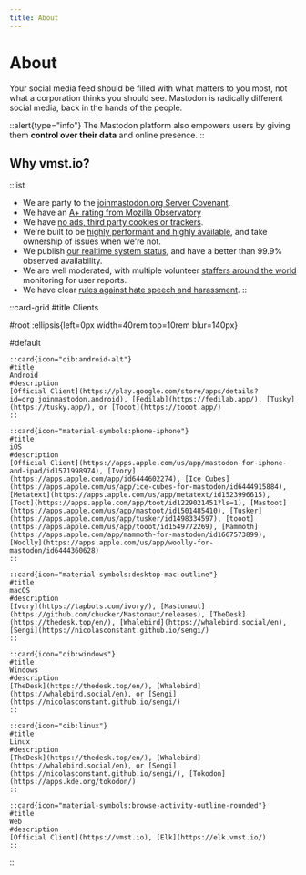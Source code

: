 ```yaml
---
title: About
---
```


# About

Your social media feed should be filled with what matters to you most, not what a corporation thinks you should see.
Mastodon is radically different social media, back in the hands of the people.

::alert{type="info"}
The Mastodon platform also empowers users by giving them **control over their data** and online presence.
::

## Why vmst.io?

  ::list
  - We are party to the [joinmastodon.org Server Covenant](https://joinmastodon.org/covenant).
  - We have an [A+ rating from Mozilla Observatory](https://observatory.mozilla.org/analyze/vmst.io) 
  - We have [no ads, third party cookies or trackers](https://themarkup.org/blacklight?url=vmst.io).
  - We're built to be [highly performant and highly available](/infrastructure), and take ownership of issues when we're not.
  - We publish [our realtime system status](https://status.vmst.io), and have a better than 99.9% observed availability.
  - We are well moderated, with multiple volunteer [staffers around the world](/about/staff) monitoring for user reports.
  - We have clear [rules against hate speech and harassment](/rules).
  ::


::card-grid
#title
Clients

#root
:ellipsis{left=0px width=40rem top=10rem blur=140px}

#default

    ::card{icon="cib:android-alt"}
    #title
    Android
    #description
    [Official Client](https://play.google.com/store/apps/details?id=org.joinmastodon.android), [Fedilab](https://fedilab.app/), [Tusky](https://tusky.app/), or [Tooot](https://tooot.app/)
    ::

    ::card{icon="material-symbols:phone-iphone"}
    #title
    iOS
    #description
    [Official Client](https://apps.apple.com/us/app/mastodon-for-iphone-and-ipad/id1571998974), [Ivory](https://apps.apple.com/app/id6444602274), [Ice Cubes](https://apps.apple.com/us/app/ice-cubes-for-mastodon/id6444915884), [Metatext](https://apps.apple.com/us/app/metatext/id1523996615), [Toot](https://apps.apple.com/app/toot/id1229021451?ls=1), [Mastoot](https://apps.apple.com/us/app/mastoot/id1501485410), [Tusker](https://apps.apple.com/us/app/tusker/id1498334597), [tooot](https://apps.apple.com/us/app/tooot/id1549772269), [Mammoth](https://apps.apple.com/app/mammoth-for-mastodon/id1667573899), [Woolly](https://apps.apple.com/us/app/woolly-for-mastodon/id6444360628)
    ::

    ::card{icon="material-symbols:desktop-mac-outline"}
    #title
    macOS
    #description
    [Ivory](https://tapbots.com/ivory/), [Mastonaut](https://github.com/chucker/Mastonaut/releases), [TheDesk](https://thedesk.top/en/), [Whalebird](https://whalebird.social/en), [Sengi](https://nicolasconstant.github.io/sengi/)
    ::

    ::card{icon="cib:windows"}
    #title
    Windows
    #description
    [TheDesk](https://thedesk.top/en/), [Whalebird](https://whalebird.social/en), or [Sengi](https://nicolasconstant.github.io/sengi/)
    ::

    ::card{icon="cib:linux"}
    #title
    Linux
    #description
    [TheDesk](https://thedesk.top/en/), [Whalebird](https://whalebird.social/en), or [Sengi](https://nicolasconstant.github.io/sengi/), [Tokodon](https://apps.kde.org/tokodon/)
    ::

    ::card{icon="material-symbols:browse-activity-outline-rounded"}
    #title
    Web
    #description
    [Official Client](https://vmst.io), [Elk](https://elk.vmst.io/)
    ::

::
